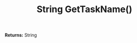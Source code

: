 ﻿---
uid: crmscript_ref_NSAlarmData_GetTaskName
title: String GetTaskName()
intellisense: NSAlarmData.GetTaskName
keywords: NSAlarmData, GetTaskName
so.topic: reference
---



**Returns:** String


